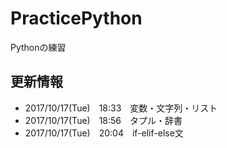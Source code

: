 # PracticePython
Pythonの練習

## 更新情報
- 2017/10/17(Tue)　18:33　変数・文字列・リスト
- 2017/10/17(Tue)　18:56　タプル・辞書
- 2017/10/17(Tue)　20:04　if-elif-else文